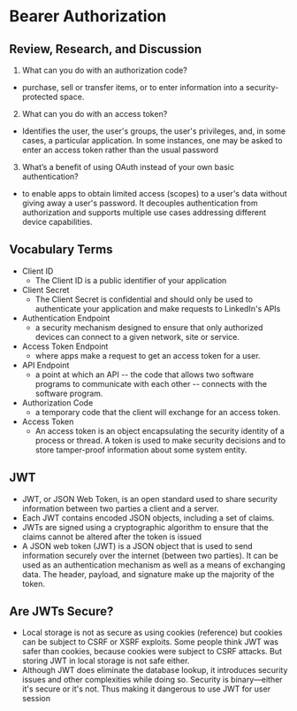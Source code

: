 # Bearer Authorization

## Review, Research, and Discussion

1. What can you do with an authorization code?

- purchase, sell or transfer items, or to enter information into a security-protected space.

2. What can you do with an access token?

- Identifies the user, the user's groups, the user's privileges, and, in some cases, a particular application. In some instances, one may be asked to enter an access token rather than the usual password

3. What’s a benefit of using OAuth instead of your own basic authentication?

- to enable apps to obtain limited access (scopes) to a user's data without giving away a user's password. It decouples authentication from authorization and supports multiple use cases addressing different device capabilities.

## Vocabulary Terms

- Client ID
  - The Client ID is a public identifier of your application
- Client Secret
  - The Client Secret is confidential and should only be used to authenticate your application and make requests to LinkedIn's APIs
- Authentication Endpoint
  - a security mechanism designed to ensure that only authorized devices can connect to a given network, site or service.
- Access Token Endpoint
  - where apps make a request to get an access token for a user.
- API Endpoint
  - a point at which an API -- the code that allows two software programs to communicate with each other -- connects with the software program.
- Authorization Code
  - a temporary code that the client will exchange for an access token.
- Access Token
  - An access token is an object encapsulating the security identity of a process or thread. A token is used to make security decisions and to store tamper-proof information about some system entity.

## JWT

- JWT, or JSON Web Token, is an open standard used to share security information between two parties a client and a server.
- Each JWT contains encoded JSON objects, including a set of claims.
- JWTs are signed using a cryptographic algorithm to ensure that the claims cannot be altered after the token is issued
- A JSON web token (JWT) is a JSON object that is used to send information securely over the internet (between two parties). It can be used as an authentication mechanism as well as a means of exchanging data. The header, payload, and signature make up the majority of the token.

## Are JWTs Secure?

- Local storage is not as secure as using cookies (reference) but cookies can be subject to CSRF or XSRF exploits. Some people think JWT was safer than cookies, because cookies were subject to CSRF attacks. But storing JWT in local storage is not safe either.
- Although JWT does eliminate the database lookup, it introduces security issues and other complexities while doing so. Security is binary—either it's secure or it's not. Thus making it dangerous to use JWT for user session
